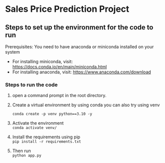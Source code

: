 # Sales Price Prediction Project

## Steps to set up the environment for the code to run

Prerequisites:
You need to have anaconda or miniconda installed on your system
* For installing miniconda, visit: https://docs.conda.io/en/main/miniconda.html
* For installing anaconda, visit: https://www.anaconda.com/download

### Steps to run the code
1. open a command prompt in the root directory.
2. Create a virtual environment by using conda you can also try using venv

   ` conda create -p venv python==3.10 -y `
3. Activate the environment\
     ` conda activate venv/ `
4. Install the requirements using pip\
   `pip install -r requirements.txt`

5. Then run\
   `python app.py`
